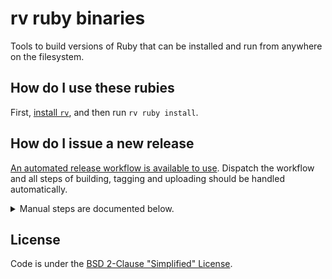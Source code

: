 # rv ruby binaries

Tools to build versions of Ruby that can be installed and run from anywhere on the filesystem.

## How do I use these rubies

First, [install `rv`](https://github.com/spinel-sh/rv), and then run `rv ruby install`.

## How do I issue a new release

[An automated release workflow is available to use](https://github.com/spinel-sh/rv-ruby/actions/workflows/release.yml).
Dispatch the workflow and all steps of building, tagging and uploading should be handled automatically.

<details>
<summary>Manual steps are documented below.</summary>

### Build

Run `brew portable-package ruby`. For macOS, this should ideally be inside an OS X 10.11 VM (so it is compatible with all working Homebrew macOS versions).

### Upload

Copy the bottle `bottle*.tar.gz` and `bottle*.json` files into a directory on your local machine.

Upload these files to GitHub Packages with:

```sh
brew pr-upload --upload-only --root-url=https://ghcr.io/v2/spinel-sh/rv-ruby
```

And to GitHub releases:

```sh
brew pr-upload --upload-only --root-url=https://github.com/spinel-sh/rv-ruby/releases/download/$VERSION
```

where `$VERSION` is the new package version.
</details>

## License

Code is under the [BSD 2-Clause "Simplified" License](https://github.com/Homebrew/homebrew-portable-ruby/blob/HEAD/LICENSE.txt).
